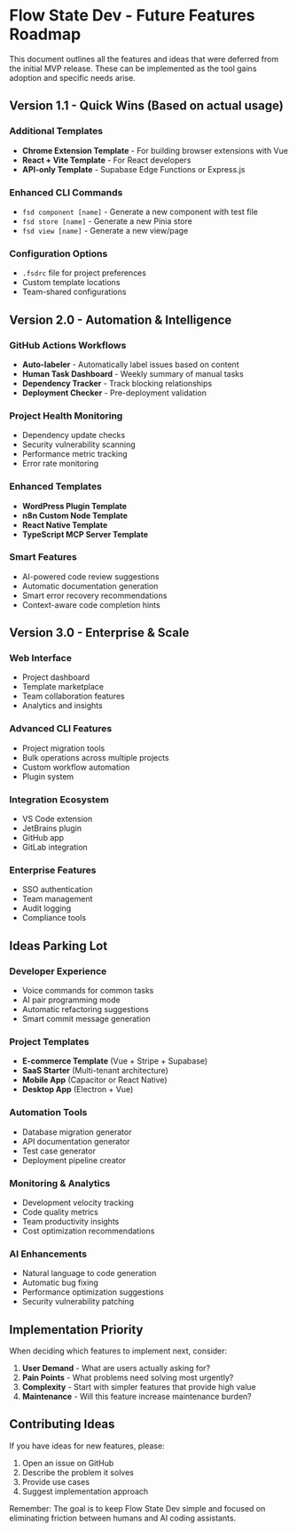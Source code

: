 # Flow State Dev - Future Features Roadmap

This document outlines all the features and ideas that were deferred from the initial MVP release. These can be implemented as the tool gains adoption and specific needs arise.

## Version 1.1 - Quick Wins (Based on actual usage)

### Additional Templates
- **Chrome Extension Template** - For building browser extensions with Vue
- **React + Vite Template** - For React developers
- **API-only Template** - Supabase Edge Functions or Express.js

### Enhanced CLI Commands
- `fsd component [name]` - Generate a new component with test file
- `fsd store [name]` - Generate a new Pinia store
- `fsd view [name]` - Generate a new view/page

### Configuration Options
- `.fsdrc` file for project preferences
- Custom template locations
- Team-shared configurations

## Version 2.0 - Automation & Intelligence

### GitHub Actions Workflows
- **Auto-labeler** - Automatically label issues based on content
- **Human Task Dashboard** - Weekly summary of manual tasks
- **Dependency Tracker** - Track blocking relationships
- **Deployment Checker** - Pre-deployment validation

### Project Health Monitoring
- Dependency update checks
- Security vulnerability scanning
- Performance metric tracking
- Error rate monitoring

### Enhanced Templates
- **WordPress Plugin Template**
- **n8n Custom Node Template**
- **React Native Template**
- **TypeScript MCP Server Template**

### Smart Features
- AI-powered code review suggestions
- Automatic documentation generation
- Smart error recovery recommendations
- Context-aware code completion hints

## Version 3.0 - Enterprise & Scale

### Web Interface
- Project dashboard
- Template marketplace
- Team collaboration features
- Analytics and insights

### Advanced CLI Features
- Project migration tools
- Bulk operations across multiple projects
- Custom workflow automation
- Plugin system

### Integration Ecosystem
- VS Code extension
- JetBrains plugin
- GitHub app
- GitLab integration

### Enterprise Features
- SSO authentication
- Team management
- Audit logging
- Compliance tools

## Ideas Parking Lot

### Developer Experience
- Voice commands for common tasks
- AI pair programming mode
- Automatic refactoring suggestions
- Smart commit message generation

### Project Templates
- **E-commerce Template** (Vue + Stripe + Supabase)
- **SaaS Starter** (Multi-tenant architecture)
- **Mobile App** (Capacitor or React Native)
- **Desktop App** (Electron + Vue)

### Automation Tools
- Database migration generator
- API documentation generator
- Test case generator
- Deployment pipeline creator

### Monitoring & Analytics
- Development velocity tracking
- Code quality metrics
- Team productivity insights
- Cost optimization recommendations

### AI Enhancements
- Natural language to code generation
- Automatic bug fixing
- Performance optimization suggestions
- Security vulnerability patching

## Implementation Priority

When deciding which features to implement next, consider:

1. **User Demand** - What are users actually asking for?
2. **Pain Points** - What problems need solving most urgently?
3. **Complexity** - Start with simpler features that provide high value
4. **Maintenance** - Will this feature increase maintenance burden?

## Contributing Ideas

If you have ideas for new features, please:
1. Open an issue on GitHub
2. Describe the problem it solves
3. Provide use cases
4. Suggest implementation approach

Remember: The goal is to keep Flow State Dev simple and focused on eliminating friction between humans and AI coding assistants.